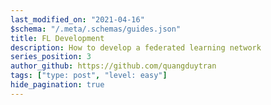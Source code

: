 ```yaml
---
last_modified_on: "2021-04-16"
$schema: "/.meta/.schemas/guides.json"
title: FL Development
description: How to develop a federated learning network
series_position: 3
author_github: https://github.com/quangduytran
tags: ["type: post", "level: easy"]
hide_pagination: true
---
```

